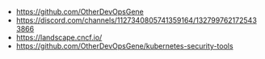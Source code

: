 - https://github.com/OtherDevOpsGene
- https://discord.com/channels/1127340805741359164/1327997621725433866
- https://landscape.cncf.io/
- https://github.com/OtherDevOpsGene/kubernetes-security-tools
